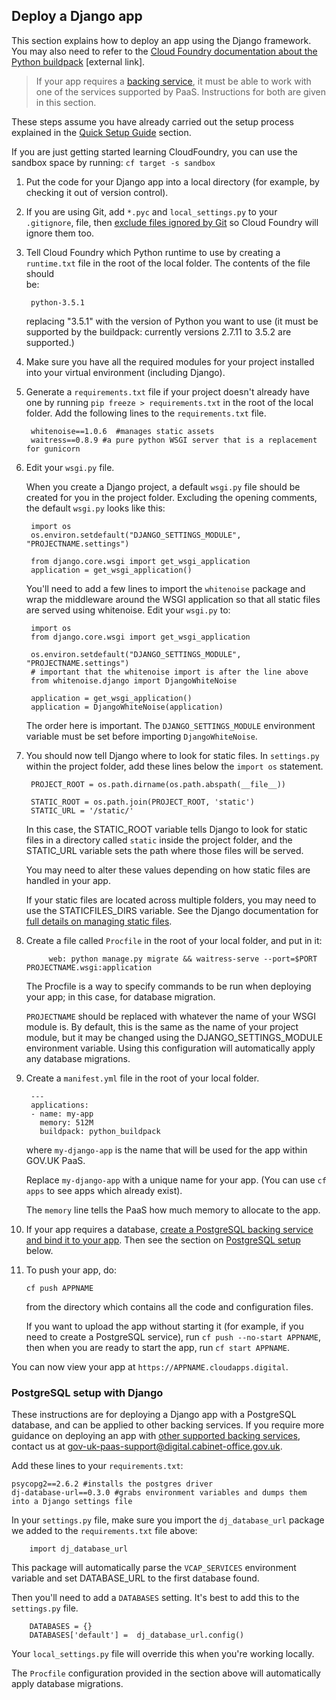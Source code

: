 ## Deploy a Django app

This section explains how to deploy an app using the Django framework. You may also need to refer to the [Cloud Foundry documentation about the Python buildpack](https://docs.cloudfoundry.org/buildpacks/python/index.html) [external link].

> If your app requires a [backing service](https://docs.cloud.service.gov.uk/#deploy-a-backing-or-routing-service), it must be able to work with one of the services supported by PaaS. Instructions for both are given in this section.

These steps assume you have already carried out the setup process explained in the [Quick Setup Guide](/#quick-setup-guide) section.

If you are just getting started learning CloudFoundry, you can use the sandbox space by running: ``cf target -s sandbox``

1. Put the code for your Django app into a local directory (for example, by checking it out of version control).

2. If you are using Git, add `*.pyc` and `local_settings.py` to your `.gitignore`, file, then 
   [exclude files ignored by Git](/#excluding-files) so Cloud Foundry will ignore them too.

3. Tell Cloud Foundry which Python runtime to use by creating a `runtime.txt`   file in the root of the local folder. The contents of the file should  
   be:

        python-3.5.1  

    replacing "3.5.1" with the version of Python you want to use (it must be supported by the buildpack: currently versions 2.7.11 to 3.5.2 are supported.)

4. Make sure you have all the required modules for your project installed into your virtual environment (including Django).

1. Generate a ``requirements.txt`` file if your project doesn't already have one by running ``pip freeze > requirements.txt`` in the root of the local folder.
    Add the following lines to the ``requirements.txt`` file.

        whitenoise==1.0.6  #manages static assets
        waitress==0.8.9 #a pure python WSGI server that is a replacement for gunicorn

4. Edit your `wsgi.py` file.

    When you create a Django project, a default `wsgi.py` file should be created for you in the project folder. Excluding the opening comments, the default `wsgi.py` looks like this:

        import os
        os.environ.setdefault("DJANGO_SETTINGS_MODULE", "PROJECTNAME.settings")

        from django.core.wsgi import get_wsgi_application
        application = get_wsgi_application()
        

    You'll need to add a few lines to import the `whitenoise` package and wrap the middleware around the WSGI application so that all static files are served using whitenoise. Edit your `wsgi.py` to:

        import os
        from django.core.wsgi import get_wsgi_application

        os.environ.setdefault("DJANGO_SETTINGS_MODULE", "PROJECTNAME.settings")
        # important that the whitenoise import is after the line above
        from whitenoise.django import DjangoWhiteNoise

        application = get_wsgi_application()
        application = DjangoWhiteNoise(application)


    The order here is important. The `DJANGO_SETTINGS_MODULE` environment variable must be set before importing `DjangoWhiteNoise`.

1. You should now tell Django where to look for static files. In `settings.py` within the project folder, add these lines below the ``import os`` statement.

        PROJECT_ROOT = os.path.dirname(os.path.abspath(__file__))

        STATIC_ROOT = os.path.join(PROJECT_ROOT, 'static')
        STATIC_URL = '/static/'

    In this case, the STATIC_ROOT variable tells Django to look for static files in a directory called ``static`` inside the project folder, and the STATIC_URL variable sets the path where those files will be served.

    You may need to alter these values depending on how static files are handled in your app.

    If your static files are located across multiple folders, you may need to use the STATICFILES_DIRS variable. See the Django documentation for [full details on managing static files](https://docs.djangoproject.com/en/1.9/howto/static-files/).

1. Create a file called `Procfile` in the root of your local folder, 
   and put in it:
    
            web: python manage.py migrate && waitress-serve --port=$PORT PROJECTNAME.wsgi:application

    The Procfile is a way to specify commands to be run when deploying your app; in this case, for database migration.
        
    `PROJECTNAME` should be replaced with whatever the name of your WSGI module is. By default, this is the same as the name of your project module, but it may be changed using the DJANGO_SETTINGS_MODULE environment variable. Using this configuration will automatically apply any database migrations.

1. Create a `manifest.yml` file in the root of your local folder.

        ---
        applications:
        - name: my-app
          memory: 512M
          buildpack: python_buildpack

    where `my-django-app` is the name that will be used for the app within GOV.UK PaaS.

    Replace ``my-django-app`` with a unique name for your app. (You can use ``cf apps`` to see apps which already exist).

    The `memory` line tells the PaaS how much memory to allocate to the app.

1. If your app requires a database, [create a PostgreSQL backing service and bind it to your app](https://docs.cloud.service.gov.uk/#deploy-a-backing-or-routing-service). Then see the section on [PostgreSQL setup](/#postgresql-setup-with-django) below.

1. To push your app, do:

    ``cf push APPNAME``

    from the directory which contains all the code and configuration files.

    If you want to upload the app without starting it (for example, if you need to create a PostgreSQL service), run `cf push --no-start APPNAME`, then when you are ready to start the app, run `cf start APPNAME`.

You can now view your app at `https://APPNAME.cloudapps.digital`.

### PostgreSQL setup with Django

These instructions are for deploying a Django app with a PostgreSQL database, and can be applied to other backing services. If you require more guidance on deploying an app with [other supported backing services](https://docs.cloud.service.gov.uk/#deploy-a-backing-or-routing-service), contact us at [gov-uk-paas-support@digital.cabinet-office.gov.uk](mailto:gov-uk-paas-support@digital.cabinet-office.gov.uk).

Add these lines to your ``requirements.txt``:

```
psycopg2==2.6.2 #installs the postgres driver
dj-database-url==0.3.0 #grabs environment variables and dumps them into a Django settings file
```

In your `settings.py` file, make sure you import the ``dj_database_url`` package we added to the `requirements.txt` file above:

        import dj_database_url

This package will automatically parse the ``VCAP_SERVICES`` environment variable and set DATABASE_URL to the first database found.

Then you'll need to add a `DATABASES` setting. It's best to add this to the `settings.py` file. 

        DATABASES = {}
        DATABASES['default'] =  dj_database_url.config()

Your `local_settings.py` file will override this when you're working locally.

The `Procfile` configuration provided in the section above will automatically apply database migrations.
